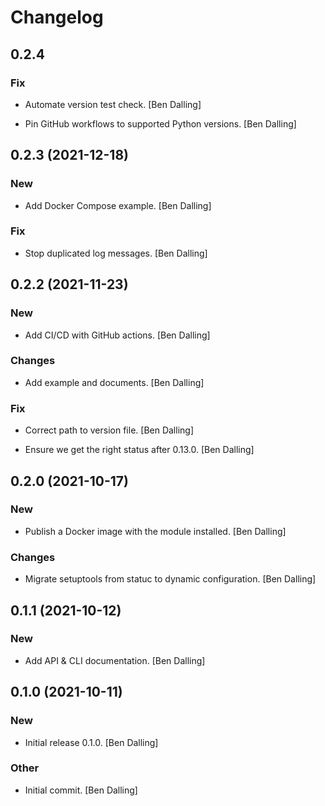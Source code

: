 # Changelog


## 0.2.4

### Fix

* Automate version test check. [Ben Dalling]

* Pin GitHub workflows to supported Python versions. [Ben Dalling]


## 0.2.3 (2021-12-18)

### New

* Add Docker Compose example. [Ben Dalling]

### Fix

* Stop duplicated log messages. [Ben Dalling]


## 0.2.2 (2021-11-23)

### New

* Add CI/CD with GitHub actions. [Ben Dalling]

### Changes

* Add example and documents. [Ben Dalling]

### Fix

* Correct path to version file. [Ben Dalling]

* Ensure we get the right status after 0.13.0. [Ben Dalling]


## 0.2.0 (2021-10-17)

### New

* Publish a Docker image with the module installed. [Ben Dalling]

### Changes

* Migrate setuptools from statuc to dynamic configuration. [Ben Dalling]


## 0.1.1 (2021-10-12)

### New

* Add API & CLI documentation. [Ben Dalling]


## 0.1.0 (2021-10-11)

### New

* Initial release 0.1.0. [Ben Dalling]

### Other

* Initial commit. [Ben Dalling]


